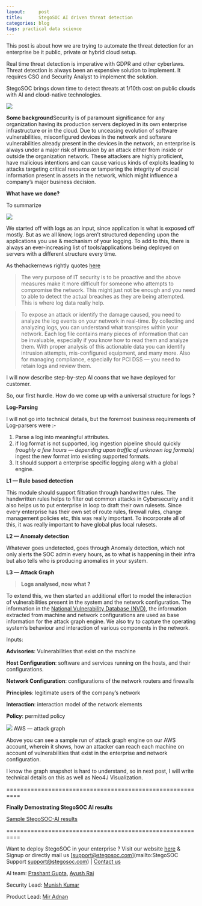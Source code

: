 ```yaml
---
layout:     post
title:      StegoSOC AI driven threat detection
categories: blog
tags: practical data science
---
```



This post is about how we are trying to automate the threat detection for an
enterprise be it public, private or hybrid cloud setup.

Real time threat detection is imperative with GDPR and other cyberlaws. Threat
detection is always been an expensive solution to implement. It requires CSO and
Security Analyst to implement the solution.

<!--break-->

StegoSOC brings down time to detect threats at 1/10th cost on public clouds with
AI and cloud-native technologies.

![](https://cdn-images-1.medium.com/max/1440/1*mkyPvdMJEgMqDW1rN2npSg.png)

**Some background**Security is of paramount significance for any organization
having its production servers deployed in its own enterprise infrastructure or
in the cloud. Due to unceasing evolution of software vulnerabilities,
misconfigured devices in the network and software vulnerabilities already
present in the devices in the network, an enterprise is always under a major
risk of intrusion by an attack either from inside or outside the organization
network. These attackers are highly proficient, have malicious intentions and
can cause various kinds of exploits leading to attacks targeting critical
resource or tampering the integrity of crucial information present in assets in
the network, which might influence a company’s major business decision.

**What have we done?**

To summarize

![](https://cdn-images-1.medium.com/max/1440/1*1YIqe5LBpE0OWoqFwHNhvA.png)

We started off with logs as an input, since application is what is exposed off
mostly. But as we all know, logs aren’t structured depending upon the
applications you use & mechanism of your logging. To add to this, there is
always an ever-increasing list of tools/applications being deployed on servers
with a different structure every time.

As thehackernews rightly quotes
[here](https://thehackernews.com/2013/10/importance-of-logs-and-log-management.html)

> The very purpose of IT security is to be proactive and the above measures make
> it more difficult for someone who attempts to compromise the network. This might
just not be enough and you need to able to detect the actual breaches as they
are being attempted. This is where log data really help.

> To expose an attack or identify the damage caused, you need to analyze the log
> events on your network in real-time. By collecting and analyzing logs, you can
understand what transpires within your network. Each log file contains many
pieces of information that can be invaluable, especially if you know how to read
them and analyze them. With proper analysis of this actionable data you can
identify intrusion attempts, mis-configured equipment, and many more. Also for
managing compliance, especially for PCI DSS — you need to retain logs and review
them.

I will now describe step-by-step AI coons that we have deployed for customer.

So, our first hurdle. How do we come up with a universal structure for logs ?

**Log-Parsing**

I will not go into technical details, but the foremost business requirements of
Log-parsers were :-

1.  Parse a log into meaningful attributes.
1.  if log format is not supported, log ingestion pipeline should quickly *(roughly
a few hours — depending upon traffic of unknown log formats)* ingest the new
format into existing supported formats.
1.  It should support a enterprise specific logging along with a global engine.

**L1 — Rule based detection**

This module should support filtration through handwritten rules. The handwritten
rules helps to filter out common attacks in Cybersecurity and it also helps us
to put enterprise in loop to draft their own rulesets. Since every enterprise
has their own set of route rules, firewall rules, change management policies
etc, this was really important. To incorporate all of this, it was really
important to have global plus local rulesets.

**L2 — Anomaly detection**

Whatever goes undetected, goes through Anomaly detection, which not only alerts
the SOC admin every hours, as to what is happening in their infra but also tells
who is producing anomalies in your system.

**L3 — Attack Graph**

> **Logs analysed, now what ?**

To extend this, we then started an additional effort to model the interaction of
vulnerabilities present in the system and the network configuration. The
information in the [National Vulnerability Database
(NVD)](https://nvd.nist.gov/), the information extracted from machine and
network configurations are used as base information for the attack graph engine.
We also try to capture the operating system’s behaviour and interaction of
various components in the network.

Inputs:

**Advisories**: Vulnerabilities that exist on the machine

**Host Configuration**: software and services running on the hosts, and their
configurations.

**Network Configuration**: configurations of the network routers and firewalls

**Principles**: legitimate users of the company’s network

**Interaction**: interaction model of the network elements

**Policy**: permitted policy

![](https://cdn-images-1.medium.com/max/1440/1*H3PQtHafpWUL94Mdd07Png.png)
<span class="figcaption_hack">AWS — attack graph</span>

Above you can see a sample run of attack graph engine on our AWS account,
wherein it shows, how an attacker can reach each machine on account of
vulnerabilities that exist in the enterprise and network configuration.

I know the graph snapshot is hard to understand, so in next post, I will write
technical details on this as well as Neo4J Visualization.

==========================================================

**Finally Demostrating StegoSOC AI results**

[Sample StegoSOC-AI results](https://drive.google.com/open?id=1NB9EIzL40y_ZgnJE_MBIXY37fdP6yA4c)

==========================================================

Want to deploy StegoSOC in your enterprise ? Visit our website
[here](https://www.stegosoc.com/) & Signup or directly mail us
[support@stegosoc.com](mailto:StegoSOC Support <support@stegosoc.com>) |
[Contact us](https://www.stegosoc.com/site/contact-us)

AI team: [Prashant Gupta](https://www.linkedin.com/in/prashantgpt91/), [Ayush
Rai](https://medium.com/@rayush7)

Security Lead: [Munish Kumar](https://www.linkedin.com/in/munishkumar-g/)

Product Lead: [Mir Adnan](https://www.linkedin.com/in/miradnan/)

